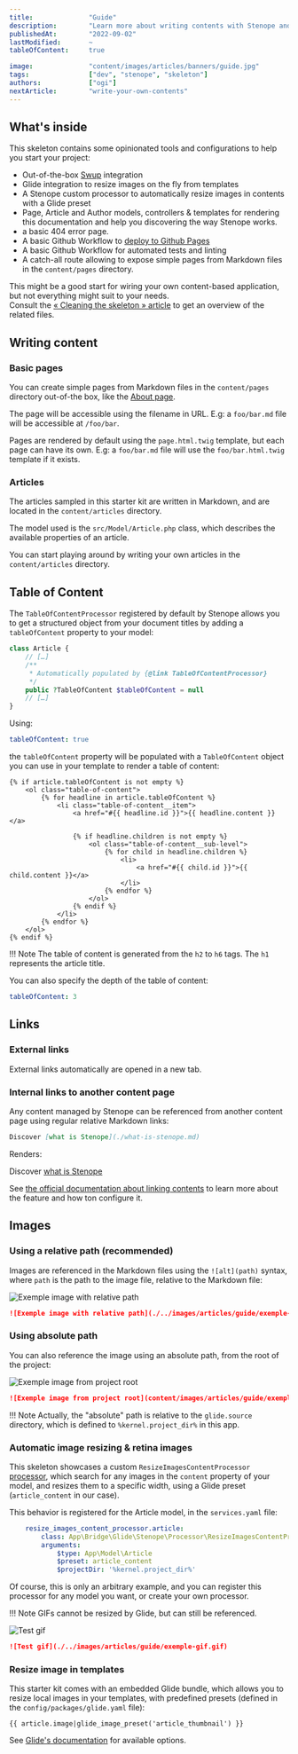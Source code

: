 ```yaml
---
title:              "Guide"
description:        "Learn more about writing contents with Stenope and this skeleton specificities."
publishedAt:        "2022-09-02"
lastModified:       ~
tableOfContent:     true

image:              "content/images/articles/banners/guide.jpg"
tags:               ["dev", "stenope", "skeleton"]
authors:            ["ogi"]
nextArticle:        "write-your-own-contents"
---
```


## What's inside

This skeleton contains some opinionated tools and configurations to help you start your project:

- Out-of-the-box [Swup](./swup.md) integration
- Glide integration to resize images on the fly from templates
- A Stenope custom processor to automatically resize images in contents with a Glide preset
- Page, Article and Author models, controllers & templates for rendering this documentation and help you discovering the
  way Stenope works.
- a basic 404 error page.
- A basic Github Workflow to [deploy to Github Pages](./deploy.md)
- A basic Github Workflow for automated tests and linting
- A catch-all route allowing to expose simple pages from Markdown files in the `content/pages` directory.

This might be a good start for wiring your own content-based application, but not everything might suit to your needs.  
Consult the [« Cleaning the skeleton » article](./clean.md) to get an overview of the related files.

## Writing content

### Basic pages

You can create simple pages from Markdown files in the `content/pages` directory out-of-the box, like the [About page](../pages/about.md).

The page will be accessible using the filename in URL. E.g: a `foo/bar.md` file will be accessible at `/foo/bar`.

Pages are rendered by default using the `page.html.twig` template, but each page can have its own. 
E.g: a `foo/bar.md` file will use the `foo/bar.html.twig` template if it exists.

### Articles

The articles sampled in this starter kit are written in Markdown, and are located in the `content/articles` directory.

The model used is the `src/Model/Article.php` class, which describes the available properties of an article.

You can start playing around by writing your own articles in the `content/articles` directory.

## Table of Content

The `TableOfContentProcessor` registered by default by Stenope allows you to get a structured object 
from your document titles by adding a `tableOfContent` property to your model:

```php
class Article {
    // […]
    /** 
     * Automatically populated by {@link TableOfContentProcessor} 
     */
    public ?TableOfContent $tableOfContent = null
    // […]
}
```

Using:

```yaml
tableOfContent: true
```

the `tableOfContent` property will be populated with a `TableOfContent` object you can use in your template to render a 
table of content:

```twig
{% if article.tableOfContent is not empty %}
    <ol class="table-of-content">
        {% for headline in article.tableOfContent %}
            <li class="table-of-content__item">
                <a href="#{{ headline.id }}">{{ headline.content }}</a>

                {% if headline.children is not empty %}
                    <ol class="table-of-content__sub-level">
                        {% for child in headline.children %}
                            <li>
                                <a href="#{{ child.id }}">{{ child.content }}</a>
                            </li>
                        {% endfor %}
                    </ol>
                {% endif %}
            </li>
        {% endfor %}
    </ol>
{% endif %}
```

!!! Note
    The table of content is generated from the `h2` to `h6` tags. The `h1` represents the article title.

You can also specify the depth of the table of content:

```yaml
tableOfContent: 3
```

## Links

### External links

External links automatically are opened in a new tab.

### Internal links to another content page

Any content managed by Stenope can be referenced from another content page using regular relative Markdown links:

```md
Discover [what is Stenope](./what-is-stenope.md)
```

Renders:

Discover [what is Stenope](./what-is-stenope.md)

See [the official documentation about linking contents](https://stenopephp.github.io/Stenope/link-contents/) to learn
more about the feature and how ton configure it.

## Images

### Using a relative path (recommended)

Images are referenced in the Markdown files using the `![alt](path)` syntax, where `path` is the path to the image file,
relative to the Markdown file:

![Exemple image with relative path](./../images/articles/guide/exemple-image.jpg)

```md
![Exemple image with relative path](./../images/articles/guide/exemple-image.jpg)
```

### Using absolute path

You can also reference the image using an absolute path, from the root of the project:

![Exemple image from project root](content/images/articles/guide/exemple-image.jpg)

```md
![Exemple image from project root](content/images/articles/guide/exemple-image.jpg)
```

!!! Note
    Actually, the "absolute" path is relative to the `glide.source` directory, which is defined 
    to `%kernel.project_dir%` in this app.

### Automatic image resizing & retina images

This skeleton showcases a custom `ResizeImagesContentProcessor` [processor](https://stenopephp.github.io/Stenope/cookbooks/processors/), 
which search for any images in the `content` property of your model, and resizes them to a specific width, 
using a Glide preset (`article_content` in our case).

This behavior is registered for the Article model, in the `services.yaml` file:

```yaml
    resize_images_content_processor.article:
        class: App\Bridge\Glide\Stenope\Processor\ResizeImagesContentProcessor
        arguments:
            $type: App\Model\Article
            $preset: article_content
            $projectDir: '%kernel.project_dir%'
```

Of course, this is only an arbitrary example, and you can register this processor for any model you want, or create your
own processor.

!!! Note
    GIFs cannot be resized by Glide, but can still be referenced.

![Test gif](./../images/articles/guide/exemple-gif.gif)  

```md
![Test gif](./../images/articles/guide/exemple-gif.gif)
```

### Resize image in templates

This starter kit comes with an embedded Glide bundle, which allows you to resize local images in your templates,
with predefined presets (defined in the `config/packages/glide.yaml` file):

```twig
{{ article.image|glide_image_preset('article_thumbnail') }}
```

See [Glide's documentation](https://glide.thephpleague.com/1.0/api/quick-reference/) for available options.
